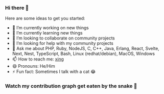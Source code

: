 ### Hi there 👋

Here are some ideas to get you started:

- 🔭 I’m currently working on new things 
- 🌱 I’m currently learning new things 
- 👯 I’m looking to collaborate on community projects
- 🤔 I’m looking for help with my community projects
- 💬 Ask me about PHP, Ruby, NodeJS, C, C++, Java, Erlang, React, Svelte, Next, Nest, TypeScript, Bash, Linux (redhat/debian), MacOS, Windows
- 📫 How to reach me: <a href="https://www.xing.com/profile/Jesus_Alcaraz2/cv" target="_blank">xing</a>
- 😄 Pronouns: He/Him
- ⚡ Fun fact: Sometimes I talk with a cat 😂

### Watch my contribution graph get eaten by the snake 🐍

<!---![Jesusalc snake gif](https://github.com/jesusalc/jesusalc/blob/output/github-contribution-grid-snake.svg)
 [![Jesusalc's GitHub stats](https://github-readme-stats.vercel.app/api?username=jesusalc)](https://github.com/jesusalc)
[![Jesusalc Top Languages](https://github-readme-stats.vercel.app/api/top-langs/?username=jesusalc&title_color=b38f28)](https://github.com/jesusalc) --!>

